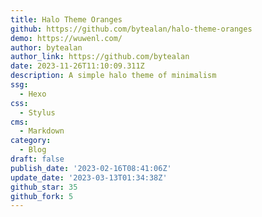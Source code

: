 ```yaml
---
title: Halo Theme Oranges
github: https://github.com/bytealan/halo-theme-oranges
demo: https://wuwenl.com/
author: bytealan
author_link: https://github.com/bytealan
date: 2023-11-26T11:10:09.311Z
description: A simple halo theme of minimalism
ssg:
  - Hexo
css:
  - Stylus
cms:
  - Markdown
category:
  - Blog
draft: false
publish_date: '2023-02-16T08:41:06Z'
update_date: '2023-03-13T01:34:38Z'
github_star: 35
github_fork: 5
---
```

